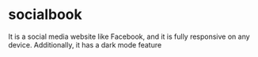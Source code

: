 # socialbook
It is a social media website like Facebook, and it is fully responsive on any device. Additionally, it has a dark mode feature
